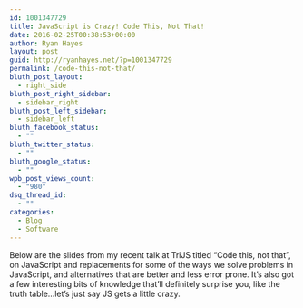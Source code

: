 ```yaml
---
id: 1001347729
title: JavaScript is Crazy! Code This, Not That!
date: 2016-02-25T00:38:53+00:00
author: Ryan Hayes
layout: post
guid: http://ryanhayes.net/?p=1001347729
permalink: /code-this-not-that/
bluth_post_layout:
  - right_side
bluth_post_right_sidebar:
  - sidebar_right
bluth_post_left_sidebar:
  - sidebar_left
bluth_facebook_status:
  - ""
bluth_twitter_status:
  - ""
bluth_google_status:
  - ""
wpb_post_views_count:
  - "980"
dsq_thread_id:
  - ""
categories:
  - Blog
  - Software
---
```

Below are the slides from my recent talk at TriJS titled &#8220;Code this, not that&#8221;, on JavaScript and replacements for some of the ways we solve problems in JavaScript, and alternatives that are better and less error prone. It&#8217;s also got a few interesting bits of knowledge that&#8217;ll definitely surprise you, like the truth table&#8230;let&#8217;s just say JS gets a little crazy.
